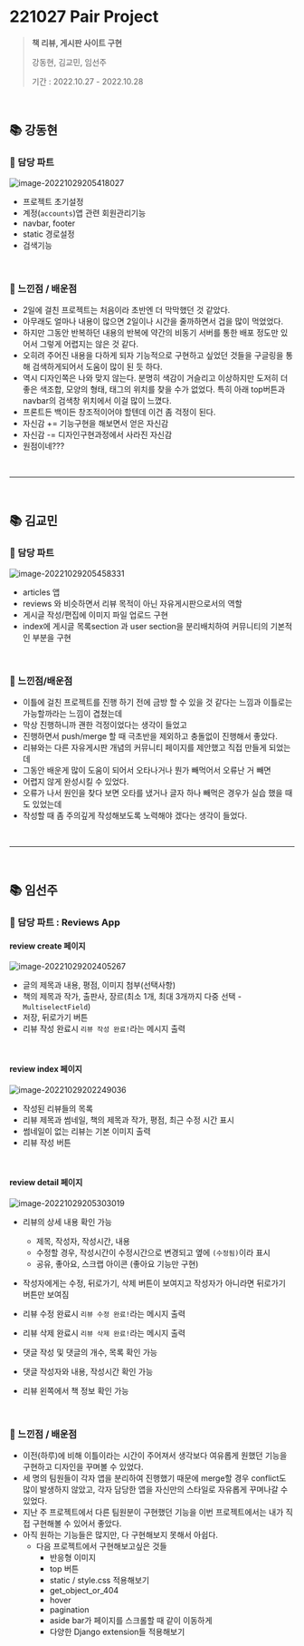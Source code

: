 # 221027 Pair Project

> **책 리뷰, 게시판 사이트 구현**
>
> 강동현, 김교민, 임선주
>
> 기간 : 2022.10.27 - 2022.10.28

<br>

## 📚 강동현

### 📖 담당 파트

![image-20221029205418027](README.assets/image-20221029205418027.png)

* 프로젝트 초기설정
* 계정(`accounts`)앱 관련 회원관리기능
* navbar, footer
* static 경로설정
* 검색기능

<br>

### 📖  느낀점 / 배운점

* 2일에 걸친 프로젝트는 처음이라 초반엔 더 막막했던 것 같았다.
* 아무래도 얼마나 내용이 많으면 2일이나 시간을 줄까하면서 겁을 많이 먹었었다.
* 하지만 그동안 반복하던 내용의 반복에 약간의 비동기 서버를 통한 배포 정도만 있어서 그렇게 어렵지는 않은 것 같다.
* 오히려 주어진 내용을 다하게 되자 기능적으로 구현하고 싶었던 것들을 구글링을 통해 검색하게되어서 도움이 많이 된 듯 하다.
* 역시 디자인쪽은 나와 맞지 않는다. 분명히 색감이 거슬리고 이상하지만 도저히 더 좋은 색조합, 모양의 형태, 태그의 위치를 찾을 수가 없었다. 특히 아래 top버튼과 navbar의 검색창 위치에서 이걸 많이 느꼈다.
* 프론트든 백이든 창조적이어야 할텐데 이건 좀 걱정이 된다.
* 자신감 += 기능구현을 해보면서 얻은 자신감
* 자신감 -= 디자인구현과정에서 사라진 자신감
* 원점이네???

<br>

---

<br>

## 📚 김교민

### 📖 담당 파트

![image-20221029205458331](README.assets/image-20221029205458331.png)

* articles 앱
* reviews 와 비슷하면서 리뷰 목적이 아닌 자유게시판으로서의 역할
* 게시글 작성/편집에 이미지 파일 업로드 구현
* index에 게시글 목록section 과 user section을 분리배치하여 커뮤니티의 기본적인 부분을 구현

<br>

### 📖 느낀점/배운점

* 이틀에 걸친 프로젝트를 진행 하기 전에 금방 할 수 있을 것 같다는 느낌과 이틀로는 가능할까라는 느낌이 겹쳤는데
* 막상 진행하니까 괜한 걱정이었다는 생각이 들었고
* 진행하면서 push/merge 할 때 극초반을 제외하고 충돌없이 진행해서 좋았다.
* 리뷰와는 다른 자유게시판 개념의 커뮤니티 페이지를 제안했고 직접 만들게 되었는데
* 그동안 배운게 많이 도움이 되어서 오타나거나 뭔가 빼먹어서 오류난 거 빼면
* 어렵지 않게 완성시킬 수 있었다.
* 오류가 나서 원인을 찾다 보면 오타를 냈거나 글자 하나 빼먹은 경우가 실습 했을 때도 있었는데
* 작성할 때 좀 주의깊게 작성해보도록 노력해야 겠다는 생각이 들었다.

<br>

---

<br>

## 📚 임선주

### 📖 담당 파트 : Reviews App

#### review create 페이지

![image-20221029202405267](README.assets/image-20221029202405267.png)

- 글의 제목과 내용, 평점, 이미지 첨부(선택사항)
- 책의 제목과 작가, 출판사, 장르(최소 1개, 최대 3개까지 다중 선택 - `MultiselectField`)
- 저장, 뒤로가기 버튼
- 리뷰 작성 완료시 `리뷰 작성 완료!`라는 메시지 출력

<br>

#### review index 페이지

![image-20221029202249036](README.assets/image-20221029202249036.png)

- 작성된 리뷰들의 목록
- 리뷰 제목과 썸네일, 책의 제목과 작가, 평점, 최근 수정 시간 표시
- 썸네일이 없는 리뷰는 기본 이미지 출력
- 리뷰 작성 버튼

<br>

#### review detail 페이지

![image-20221029205303019](README.assets/image-20221029205303019.png)

- 리뷰의 상세 내용 확인 가능
  - 제목, 작성자, 작성시간, 내용
  - 수정할 경우, 작성시간이 수정시간으로 변경되고 옆에 `(수정됨)`이라 표시
  - 공유, 좋아요, 스크랩 아이콘 (좋아요 기능만 구현)

- 작성자에게는 수정, 뒤로가기, 삭제 버튼이 보여지고 작성자가 아니라면 뒤로가기 버튼만 보여짐
- 리뷰 수정 완료시 `리뷰 수정 완료!`라는 메시지 출력
- 리뷰 삭제 완료시 `리뷰 삭제 완료!`라는 메시지 출력
- 댓글 작성 및 댓글의 개수, 목록 확인 가능
- 댓글 작성자와 내용, 작성시간 확인 가능
- 리뷰 왼쪽에서 책 정보 확인 가능

<br>

### 📖 느낀점 / 배운점

- 이전(하루)에 비해 이틀이라는 시간이 주어져서 생각보다 여유롭게 원했던 기능을 구현하고 디자인을 꾸며볼 수 있었다.
- 세 명의 팀원들이 각자 앱을 분리하여 진행했기 때문에 merge할 경우 conflict도 많이 발생하지 않았고, 각자 담당한 앱을 자신만의 스타일로 자유롭게 꾸며나갈 수 있었다.
- 지난 주 프로젝트에서 다른 팀원분이 구현했던 기능을 이번 프로젝트에서는 내가 직접 구현해볼 수 있어서 좋았다.
- 아직 원하는 기능들은 많지만, 다 구현해보지 못해서 아쉽다.
  - 다음 프로젝트에서 구현해보고싶은 것들
    - 반응형 이미지
    - top 버튼
    - static / style.css 적용해보기
    - get_object_or_404
    - hover
    - pagination
    - aside bar가 페이지를 스크롤할 때 같이 이동하게
    - 다양한 Django extension들 적용해보기
